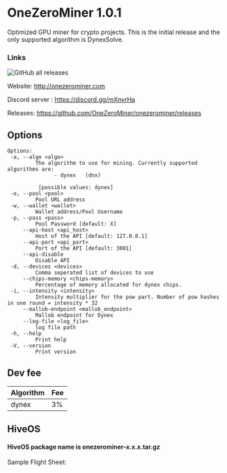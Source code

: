 # OneZeroMiner 1.0.1

Optimized GPU miner for crypto projects. This is the initial release and the only supported algorithm is DynexSolve.
### Links 

![GitHub all releases](https://img.shields.io/github/downloads/OneZeroMiner/onezerominer/total)

Website: http://onezerominer.com

Discord server : https://discord.gg/mXnyrHa

Releases: https://github.com/OneZeroMiner/onezerominer/releases

Options
------------------------------------------           
 ```                                                                                                   
Options:                                                                                            
  -a, --algo <algo>                                                                                 
          The algorithm to use for mining. Currently supported algorithms are:                      
                - dynex   (dnx)                                                                     
                                                                                                    
           [possible values: dynex]                                                                 
  -o, --pool <pool>                                                                                 
          Pool URL address                                                                          
  -w, --wallet <wallet>                                                                             
          Wallet address/Pool Username                                                              
  -p, --pass <pass>                                                                                 
          Pool Password [default: X]                                                                
      --api-host <api_host>                                                                         
          Host of the API [default: 127.0.0.1]                                                      
      --api-port <api_port>                                                                         
          Port of the API [default: 3001]                                                           
      --api-disable                                                                                 
          Disable API                                                                               
  -d, --devices <devices>                                                                           
          Comma seperated list of devices to use                                                    
      --chips-memory <chips-memory>                                                                 
          Percentage of memory allocated for dynex chips.                             
  -i, --intensity <intensity>                                                                       
          Intensity multiplier for the pow part. Number of pow hashes in one round = intensity * 32 
      --mallob-endpoint <mallob_endpoint>                                                           
          Mallob endpoint for Dynex                                                                 
      --log-file <log_file>                                                                         
          log file path                                                                             
  -h, --help                                                                                        
          Print help                                                                                
  -V, --version                                                                                     
          Print version  
```

Dev fee
------------------------------------------

Algorithm           |  Fee 
--------------------| ---- 
dynex               | 3%


HiveOS
------------------------------------------
#### HiveOS package name is onezerominer-x.x.x.tar.gz
Sample Flight Sheet:


